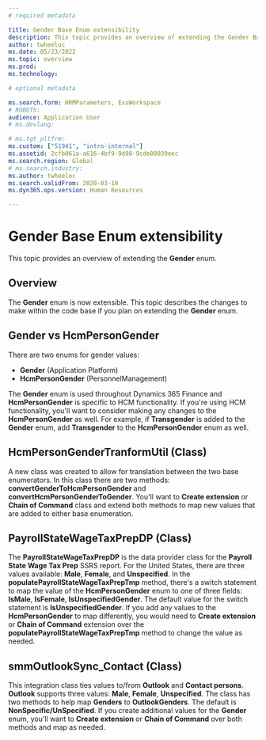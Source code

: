 ```yaml
---
# required metadata

title: Gender Base Enum extensibility
description: This topic provides an overview of extending the Gender Base Enum.
author: twheeloc
ms.date: 05/23/2022
ms.topic: overview
ms.prod: 
ms.technology: 

# optional metadata

ms.search.form: HRMParameters, EssWorkspace
# ROBOTS: 
audience: Application User
# ms.devlang: 

# ms.tgt_pltfrm: 
ms.custom: ["51941", "intro-internal"]
ms.assetid: 2cfb061a-a616-4bf9-9d98-9cde00039eec
ms.search.region: Global
# ms.search.industry: 
ms.author: twheeloc
ms.search.validFrom: 2020-03-19
ms.dyn365.ops.version: Human Resources

---
```

# Gender Base Enum extensibility

This topic provides an overview of extending the **Gender** enum.

## Overview
The **Gender** enum is now extensible. This topic describes the changes to make within the code base if you plan on extending the **Gender** enum.

## Gender vs HcmPersonGender

There are two enums for gender values:
 - **Gender** (Application Platform)
 - **HcmPersonGender** (PersonnelManagement)
 
The **Gender** enum is used throughout Dynamics 365 Finance and **HcmPersonGender** is specific to HCM functionality. If you're using HCM functionality, you'll 
want to consider making any changes to the **HcmPersonGender** as well. For example, if **Transgender** is added to the **Gender** enum, add **Transgender** to the **HcmPersonGender** enum as well.

## HcmPersonGenderTranformUtil (Class)
A new class was created to allow for translation between the two base enumerators. In this class there are two methods: **convertGenderToHcmPersonGender** and 
**convertHcmPersonGenderToGender**. You'll want to **Create extension** or **Chain of Command** class and extend both methods to map new values that are added to 
either base enumeration.

## PayrollStateWageTaxPrepDP (Class)
The **PayrollStateWageTaxPrepDP** is the data provider class for the **Payroll State Wage Tax Prep** SSRS report. For the United States, there are three values available: **Male**, **Female**, and **Unspecified**. In the **populatePayrollStateWageTaxPrepTmp** method, there's a switch statement to map the value of the **HcmPersonGender** enum to one of three fields: **IsMale**, **IsFemale**, **IsUnspecifiedGender**. The default value for the switch statement is **IsUnspecifiedGender**. If you add any values to the **HcmPersonGender** to map differently, you would need to **Create extension** or **Chain of Command** extension over the **populatePayrollStateWageTaxPrepTmp** method to change the value as needed.

## smmOutlookSync_Contact (Class)
This integration class ties values to/from **Outlook** and **Contact persons**. **Outlook** supports three values: **Male**, **Female**, **Unspecified**. The class has 
two methods to help map **Genders** to **OutlookGenders**. The default is **NonSpecific/UnSpecified**. If you create additional values for the **Gender** enum, you'll 
want to **Create extension** or **Chain of Command** over both methods and map as needed. 
